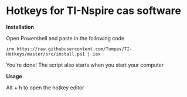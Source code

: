 
# Hotkeys for TI-Nspire cas software

**Installation**

Open Powershell and paste in the following code

```irm https://raw.githubusercontent.com/Tumpes/TI-Hotkeys/master/src/install.ps1 | iex```

You're done! The script also starts when you start your computer

**Usage**

Alt + h to open the hotkey editor
